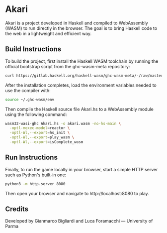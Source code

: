 # Akari

Akari is a project developed in Haskell and compiled to WebAssembly (WASM) to run directly in the browser. The goal is to bring Haskell code to the web in a lightweight and efficient way.

## Build Instructions

To build the project, first install the Haskell WASM toolchain by running the official bootstrap script from the ghc-wasm-meta repository:
```bash
curl https://gitlab.haskell.org/haskell-wasm/ghc-wasm-meta/-/raw/master/bootstrap.sh | sh
```
After the installation completes, load the environment variables needed to use the compiler with:
```bash
source ~/.ghc-wasm/env
```
Then compile the Haskell source file Akari.hs to a WebAssembly module using the following command:
```bash
wasm32-wasi-ghc Akari.hs -o akari.wasm -no-hs-main \
  -optl-mexec-model=reactor \
  -optl-Wl,--export=hs_init \
  -optl-Wl,--export=play_wasm \
  -optl-Wl,--export=isComplete_wasm
```
## Run Instructions

Finally, to run the game locally in your browser, start a simple HTTP server such as Python's built-in one:
```bash
python3 -m http.server 8080
```
Then open your browser and navigate to http://localhost:8080 to play.

## Credits

Developed by Gianmarco Bigliardi and Luca Foramacchi — University of Parma
